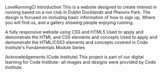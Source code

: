 LoveRunningCI Introduction This is a website designed to create interest in running based on a run club in Dublin Docklands and Pheonix Park. The design is focused on including basic information of how to sign up, Where you will find us, and a gallery showing people enjoying running.

A fully responsive website using CSS and HTML5 Used to apply and demonstrate the HTML and CSS elements and concepts Used to apply and demonstrate the HTML/CSS3 elements and concepts covered in Code Institute's Fundamentals Module Series

Acknowledgements (Code Institute) This project is part of our digital learning for Code Institute- all images and designs were provided by Code Institute.

